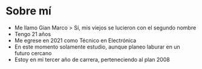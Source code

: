 # Sobre mí

- Me llamo Gian Marco  > Sí, mis viejos se lucieron con el segundo nombre
- Tengo 21 años
- Me egrese en 2021 como Técnico en Electrónica
- En este momento solamente estudio, aunque planeo laburar en un futuro cercano
- Estoy en mi tercer año de carrera, perteneciendo al plan 2008





